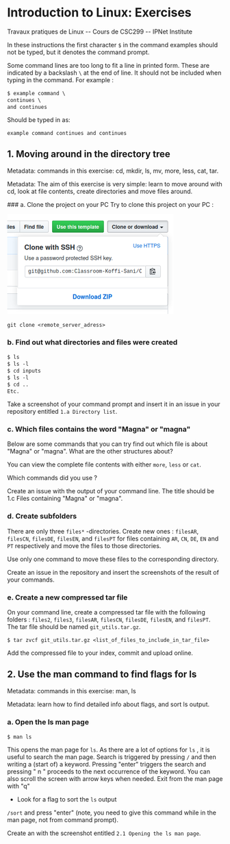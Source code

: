# Introduction to Linux: Exercises
Travaux pratiques de Linux -- Cours de CSC299 -- IPNet Institute

In these instructions the first character `$` in the command examples should not be typed, but it denotes the command prompt.

Some command lines are too long to fit a line in printed form. These are indicated by a backslash `\` at the end of line. It should not be included when typing in the command. For example : 

```
$ example command \
continues \
and continues
```
Should be typed in as:

```
example command continues and continues
```

## 1. Moving around in the directory tree
Metadata: commands in this exercise: cd, mkdir, ls, mv, more, less, cat, tar.

Metadata: The aim of this exercise is very simple: learn to move around with cd, look at file contents, create directories and move files around.

### a. Clone the project on your PC
Try to clone this project on your PC :

![Clone project on Github](assets/clone.png)

```
git clone <remote_server_adress>
```
### b. Find out what directories and files were created
```
$ ls
$ ls -l
$ cd inputs
$ ls -l
$ cd ..
Etc.
```
Take a screenshot of your command prompt and insert it in an issue in your repository entitled `1.a Directory list`.

### c. Which files contains the word "Magna" or "magna"
Below are some commands that you can try find out which file is about "Magna" or "magna". What are the other structures about?

You can view the complete file contents with either `more`, `less` or `cat`.

Which commands did you use ?

Create an issue with the output of your command line. The title should be 1.c Files containing "Magna" or "magna".

### d. Create subfolders
There are only three `files*` -directories. Create new ones : `filesAR`, `filesCN`,  `filesDE`, `filesEN`, and `filesPT` for files containing `AR`, `CN`, `DE`, `EN` and `PT` respectively and move the files to those directories. 

Use only one command to move these files to the corresponding directory.

Create an issue in the repository and insert the screenshots of the result of your commands.

### e. Create a new compressed tar file 
On your command line, create a compressed tar file with the following folders : `files2`, `files3`, `filesAR`, `filesCN`,  `filesDE`, `filesEN`, and `filesPT`. The tar file should be named `git_utils.tar.gz`.

```
$ tar zvcf git_utils.tar.gz <list_of_files_to_include_in_tar_file>
```

Add the compressed file to your index, commit and upload online.

## 2. Use the man command to find flags for ls
Metadata: commands in this exercise: man, ls

Metadata: learn how to find detailed info about flags, and sort ls output.

### a. Open the ls man page
```
$ man ls
```
This opens the man page for `ls`. As there are a lot of options for `ls` , it is useful to search the man page.
Search is triggered by pressing `/` and then writing a (start of) a keyword. Pressing "enter" triggers the search and pressing " n " proceeds to the next occurrence of the keyword. You can also scroll the screen with arrow keys when needed. Exit from the man page with "q"
 * Look for a flag to sort the `ls` output

`/sort` and press "enter" (note, you need to give this command while in the man page, not from command prompt).

Create an with the screenshot entitled `2.1 Opening the ls man page`.
